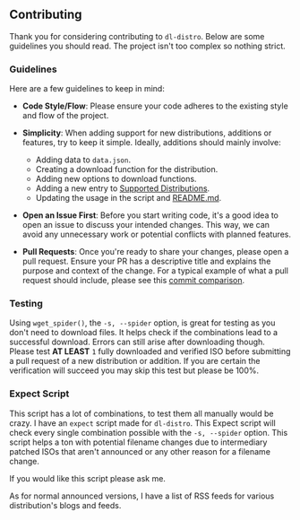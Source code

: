 ## Contributing

Thank you for considering contributing to `dl-distro`. Below are some guidelines you should read. The project isn't too complex so nothing strict.

### Guidelines

Here are a few guidelines to keep in mind:

- **Code Style/Flow**: Please ensure your code adheres to the existing style and flow of the project.

- **Simplicity**: When adding support for new distributions, additions or features, try to keep it simple. Ideally, additions should mainly involve:
  - Adding data to `data.json`.
  - Creating a download function for the distribution.
  - Adding new options to download functions.
  - Adding a new entry to [Supported Distributions](README.md#supported-distributions).
  - Updating the usage in the script and [README.md](README.md#usage).

- **Open an Issue First**: Before you start writing code, it's a good idea to open an issue to discuss your intended changes. This way, we can avoid any unnecessary work or potential conflicts with planned features.

- **Pull Requests**: Once you're ready to share your changes, please open a pull request. Ensure your PR has a descriptive title and explains the purpose and context of the change. For a typical example of what a pull request should include, please see this [commit comparison](https://codeberg.org/bashuser30/dl-distro/compare/34dbaa14e8...64e55c4b7d).

### Testing

Using `wget_spider()`, the `-s, --spider` option, is great for testing as you don't need to download files. It helps check if the combinations lead to a successful download. Errors can still arise after downloading though. Please test **AT LEAST** `1` fully downloaded and verified ISO before submitting a pull request of a new distribution or addition. If you are certain the verification will succeed you may skip this test but please be 100%.

### Expect Script

This script has a lot of combinations, to test them all manually would be crazy. I have an `expect` script made for `dl-distro`. This Expect script will check every single combination possible with the `-s, --spider` option. This script helps a ton with potential filename changes due to intermediary patched ISOs that aren't announced or any other reason for a filename change.

If you would like this script please ask me.

As for normal announced versions, I have a list of RSS feeds for various distribution's blogs and feeds.